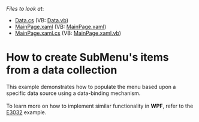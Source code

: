 <!-- default file list -->
*Files to look at*:

* [Data.cs](./CS/Data.cs) (VB: [Data.vb](./VB/Data.vb))
* [MainPage.xaml](./CS/MainPage.xaml) (VB: [MainPage.xaml](./VB/MainPage.xaml))
* [MainPage.xaml.cs](./CS/MainPage.xaml.cs) (VB: [MainPage.xaml.vb](./VB/MainPage.xaml.vb))
<!-- default file list end -->
# How to create SubMenu's items from a data collection


This example demonstrates how to populate the menu based upon a specific data source using a data-binding mechanism. <br /><br />To learn more on how to implement similar functionality in <strong>WPF</strong>, refer to the <a href="https://www.devexpress.com/Support/Center/p/E3032">E3032</a> example.

<br/>


